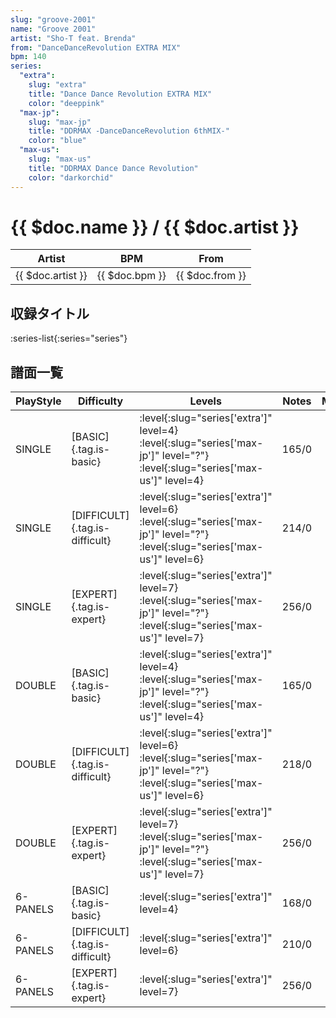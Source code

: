 ```yaml
---
slug: "groove-2001"
name: "Groove 2001"
artist: "Sho-T feat. Brenda"
from: "DanceDanceRevolution EXTRA MIX"
bpm: 140
series:
  "extra":
    slug: "extra"
    title: "Dance Dance Revolution EXTRA MIX"
    color: "deeppink"
  "max-jp":
    slug: "max-jp"
    title: "DDRMAX -DanceDanceRevolution 6thMIX-"
    color: "blue"
  "max-us":
    slug: "max-us"
    title: "DDRMAX Dance Dance Revolution"
    color: "darkorchid"
---
```


# {{ $doc.name }} / {{ $doc.artist }}

|Artist|BPM|From|
|------|---|----|
|{{ $doc.artist }}|{{ $doc.bpm }}|{{ $doc.from }}|

## 収録タイトル

:series-list{:series="series"}

## 譜面一覧

|PlayStyle|Difficulty|Levels|Notes|Movie|
|---------|----------|------|-----|-----|
|SINGLE|[BASIC]{.tag.is-basic}|:level{:slug="series['extra']" level=4} :level{:slug="series['max-jp']" level="?"} :level{:slug="series['max-us']" level=4}|165/0||
|SINGLE|[DIFFICULT]{.tag.is-difficult}|:level{:slug="series['extra']" level=6} :level{:slug="series['max-jp']" level="?"} :level{:slug="series['max-us']" level=6}|214/0||
|SINGLE|[EXPERT]{.tag.is-expert}|:level{:slug="series['extra']" level=7} :level{:slug="series['max-jp']" level="?"} :level{:slug="series['max-us']" level=7}|256/0||
|DOUBLE|[BASIC]{.tag.is-basic}|:level{:slug="series['extra']" level=4} :level{:slug="series['max-jp']" level="?"} :level{:slug="series['max-us']" level=4}|165/0||
|DOUBLE|[DIFFICULT]{.tag.is-difficult}|:level{:slug="series['extra']" level=6} :level{:slug="series['max-jp']" level="?"} :level{:slug="series['max-us']" level=6}|218/0||
|DOUBLE|[EXPERT]{.tag.is-expert}|:level{:slug="series['extra']" level=7} :level{:slug="series['max-jp']" level="?"} :level{:slug="series['max-us']" level=7}|256/0||
|6-PANELS|[BASIC]{.tag.is-basic}|:level{:slug="series['extra']" level=4}|168/0||
|6-PANELS|[DIFFICULT]{.tag.is-difficult}|:level{:slug="series['extra']" level=6}|210/0||
|6-PANELS|[EXPERT]{.tag.is-expert}|:level{:slug="series['extra']" level=7}|256/0||
